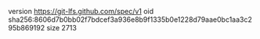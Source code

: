 version https://git-lfs.github.com/spec/v1
oid sha256:8606d7b0bb02f7bdcef3a936e8b9f1335b0e1228d79aae0bc1aa3c295b869192
size 2713
